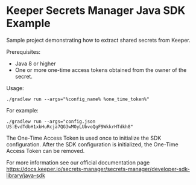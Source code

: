 # Keeper Secrets Manager Java SDK Example

Sample project demonstrating how to extract shared secrets from Keeper.

Prerequisites:

- Java 8 or higher
- One or more one-time access tokens obtained from the owner of the secret.

Usage:

```.shell
./gradlew run --args="%config_name% %one_time_token%"
```

For example: 
```
./gradlew run --args="config.json US:EvdTdbH1xbHuRcja7QG3wMOyLUbvoQgF9WkkrHTdkh8"
```

The One-Time Access Token is used once to initialize the SDK configuration. After the SDK configuration is initialized, the One-Time Access Token can be removed.

For more information see our official documentation page https://docs.keeper.io/secrets-manager/secrets-manager/developer-sdk-library/java-sdk
